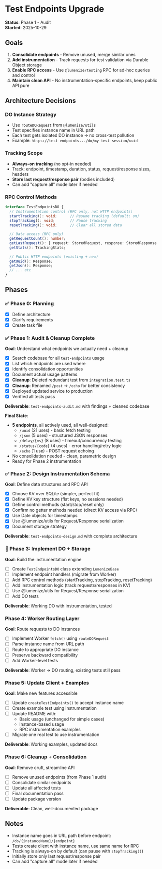 # Test Endpoints Upgrade

**Status**: Phase 1 - Audit  
**Started**: 2025-10-29

## Goals

1. **Consolidate endpoints** - Remove unused, merge similar ones
2. **Add instrumentation** - Track requests for test validation via Durable Object storage
3. **Enable RPC access** - Use `@lumenize/testing` RPC for ad-hoc queries and control
4. **Maintain clean API** - No instrumentation-specific endpoints, keep public API pure

## Architecture Decisions

### DO Instance Strategy
- Use `routeDORequest` from `@lumenize/utils`
- Test specifies instance name in URL path
- Each test gets isolated DO instance → no cross-test pollution
- Example: `https://test-endpoints.../do/my-test-session/uuid`

### Tracking Scope
- **Always-on tracking** (no opt-in needed)
- Track: endpoint, timestamp, duration, status, request/response sizes, headers
- **Store last request/response pair** (bodies included)
- Can add "capture all" mode later if needed

### RPC Control Methods
```typescript
interface TestEndpointsDO {
  // Instrumentation control (RPC only, not HTTP endpoints)
  startTracking(): void;      // Resume tracking (default: on)
  stopTracking(): void;       // Pause tracking
  resetTracking(): void;      // Clear all stored data
  
  // Data access (RPC only)
  getRequestCount(): number;
  getLastRequest(): { request: StoredRequest, response: StoredResponse } | null;
  getStats(): TrackingStats;
  
  // Public HTTP endpoints (existing + new)
  getUuid(): Response;
  getJson(): Response;
  // ... etc
}
```

## Phases

### ✅ Phase 0: Planning
- [x] Define architecture
- [x] Clarify requirements
- [x] Create task file

### ✅ Phase 1: Audit & Cleanup Complete
**Goal**: Understand what endpoints we actually need + cleanup

- [x] Search codebase for all `test-endpoints` usage
- [x] List which endpoints are used where  
- [x] Identify consolidation opportunities
- [x] Document actual usage patterns
- [x] **Cleanup**: Deleted redundant test from `integration.test.ts`
- [x] **Cleanup**: Renamed `/post` → `/echo` for better consistency
- [x] Deployed updated service to production
- [x] Verified all tests pass

**Deliverable**: `test-endpoints-audit.md` with findings + cleaned codebase

**Final State**:
- **5 endpoints**, all actively used, all well-designed:
  - `/uuid` (21 uses) - basic fetch testing
  - `/json` (5 uses) - structured JSON responses
  - `/delay/{ms}` (8 uses) - timeout/concurrency testing
  - `/status/{code}` (4 uses) - error handling/retry logic
  - `/echo` (1 use) - POST request echoing
- No consolidation needed - clean, parametric design
- Ready for Phase 2 instrumentation

### ✅ Phase 2: Design Instrumentation Schema
**Goal**: Define data structures and RPC API

- [x] Choose KV over SQLite (simpler, perfect fit)
- [x] Define KV key structure (flat keys, no sessions needed)
- [x] Define control methods (start/stop/reset only)
- [x] Confirm no getter methods needed (direct KV access via RPC)
- [x] Use Date objects for timestamps
- [x] Use @lumenize/utils for Request/Response serialization
- [x] Document storage strategy

**Deliverable**: `test-endpoints-design.md` with complete architecture

### 🔄 Phase 3: Implement DO + Storage
**Goal**: Build the instrumentation engine

- [ ] Create `TestEndpointsDO` class extending `LumenizeBase`
- [ ] Implement endpoint handlers (migrate from Worker)
- [ ] Add RPC control methods (startTracking, stopTracking, resetTracking)
- [ ] Add instrumentation logic (track requests/responses in KV)
- [ ] Use @lumenize/utils for Request/Response serialization
- [ ] Add DO tests

**Deliverable**: Working DO with instrumentation, tested

### Phase 4: Worker Routing Layer
**Goal**: Route requests to DO instances

- [ ] Implement Worker `fetch()` using `routeDORequest`
- [ ] Parse instance name from URL path
- [ ] Route to appropriate DO instance
- [ ] Preserve backward compatibility
- [ ] Add Worker-level tests

**Deliverable**: Worker → DO routing, existing tests still pass

### Phase 5: Update Client + Examples
**Goal**: Make new features accessible

- [ ] Update `createTestEndpoints()` to accept instance name
- [ ] Create example test using instrumentation
- [ ] Update README with:
  - Basic usage (unchanged for simple cases)
  - Instance-based usage
  - RPC instrumentation examples
- [ ] Migrate one real test to use instrumentation

**Deliverable**: Working examples, updated docs

### Phase 6: Cleanup + Consolidation
**Goal**: Remove cruft, streamline API

- [ ] Remove unused endpoints (from Phase 1 audit)
- [ ] Consolidate similar endpoints
- [ ] Update all affected tests
- [ ] Final documentation pass
- [ ] Update package version

**Deliverable**: Clean, well-documented package

## Notes

- Instance name goes in URL path before endpoint: `/do/{instanceName}/{endpoint}`
- Tests create client with instance name, use same name for RPC
- Tracking is always-on by default (can pause with `stopTracking()`)
- Initially store only last request/response pair
- Can add "capture all" mode later if needed

